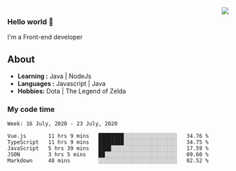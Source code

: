 <img align='right' src="https://github-readme-stats.vercel.app/api?username=jumodada&show_icons=true">

### Hello world 👋

I'm a Front-end developer 
    
## About
-  **Learning :** Java | NodeJs
-  **Languages :** Javascript | Java
-  **Hobbies:** Dota | The Legend of Zelda

### My code time

<!--START_SECTION:waka-->
```text
Week: 16 July, 2020 - 23 July, 2020

Vue.js       11 hrs 9 mins   ████████░░░░░░░░░░░░░░░░░   34.76 % 
TypeScript   11 hrs 9 mins   ████████░░░░░░░░░░░░░░░░░   34.75 % 
JavaScript   5 hrs 39 mins   ████░░░░░░░░░░░░░░░░░░░░░   17.59 % 
JSON         3 hrs 5 mins    ██░░░░░░░░░░░░░░░░░░░░░░░   09.60 % 
Markdown     48 mins         ░░░░░░░░░░░░░░░░░░░░░░░░░   02.52 %
```
<!--END_SECTION:waka-->
